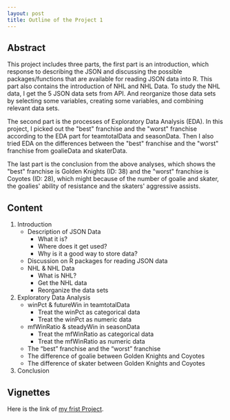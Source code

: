 ```yaml
---
layout: post
title: Outline of the Project 1
---
```


## Abstract
This project includes three parts, the first part is an introduction, which response to describing the JSON and discussing the possible packages/functions that are available for reading JSON data into R. This part also contains the introduction of NHL and NHL Data. To study the NHL data, I get the 5 JSON data sets from API. And reorganize those data sets by selecting some variables, creating some variables, and combining relevant data sets. 

The second part is the processes of Exploratory Data Analysis (EDA). In this project, I picked out the "best" franchise and the "worst" franchise according to the EDA part for teamtotalData and seasonData. Then I also tried EDA on the differences between the "best" franchise and the "worst" franchise from goalieData and skaterData. 

The last part is the conclusion from the above analyses, which shows the "best" franchise is Golden Knights (ID: 38) and the "worst" franchise is Coyotes (ID: 28), which might because of the number of goalie and skater, the goalies' ability of resistance and the skaters' aggressive assists.

## Content
1. Introduction
   - Description of JSON Data
     - What it is?
     - Where does it get used?
     - Why is it a good way to store data?
   - Discussion on R packages for reading JSON data
   - NHL & NHL Data
     - What is NHL?
     - Get the NHL data
     - Reorganize the data sets
2. Exploratory Data Analysis
   - winPct & futureWin in teamtotalData
     - Treat the winPct as categorical data
     - Treat the winPct as numeric data
   - mfWinRatio & steadyWin in seasonData
     - Treat the mfWinRatio as categorical data
     - Treat the mfWinRatio as numeric data
   - The “best” franchise and the “worst” franchise
   - The difference of goalie between Golden Knights and Coyotes
   - The difference of skater between Golden Knights and Coyotes
3. Conclusion

## Vignettes
Here is the link of [my frist Project](https://laura-liu-zj.github.io/ST558Project1/).


